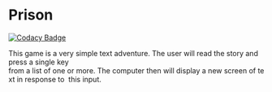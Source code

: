 # Prison

[![Codacy Badge](https://api.codacy.com/project/badge/Grade/a4485453bf9c4646a9b25f61f2be62e1)](https://www.codacy.com/app/vinicius-ld/Prison?utm_source=github.com&utm_medium=referral&utm_content=viniciusld/Prison&utm_campaign=badger)

This game is a very simple text adventure. The user will read the story and press a single key  from a list of one or more. The computer then will display a new screen of text in response to  this input.
